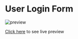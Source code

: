 # User Login Form

![preview](./design/design.gif)

<a href="https://kaentovidal.github.io/user-login/" target="_blank">Click here</a> to see live preview
